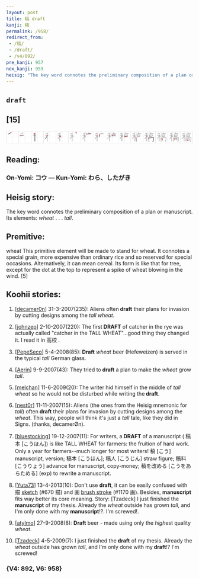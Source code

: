 ```yaml
---
layout: post
title: 稿 draft
kanji: 稿
permalink: /958/
redirect_from:
 - /稿/
 - /draft/
 - /v4/892/
pre_kanji: 957
nex_kanji: 959
heisig: "The key word connotes the preliminary composition of a plan or manuscript. Its elements: <i>wheat</i> . . . <i>tall</i>. wheat This primitive element will be made to stand for wheat. It connotes a special grain, more expensive than ordinary rice and so reserved for special occasions. Alternatively, it can mean cereal. Its form is like that for tree, except for the dot at the top to represent a spike of wheat blowing in the wind. [5]"
---
```


## `draft`

## [15]

<div class="stroke"><img src="../images/E7A8BF.png" /></div>

## Reading:

### On-Yomi: コウ &mdash; Kun-Yomi: わら、したがき

## Heisig story:

The key word connotes the preliminary composition of a plan or manuscript. Its elements: <i>wheat</i> . . . <i>tall</i>.

## Premitive:

wheat This primitive element will be made to stand for wheat. It connotes a special grain, more expensive than ordinary rice and so reserved for special occasions. Alternatively, it can mean cereal. Its form is like that for tree, except for the dot at the top to represent a spike of wheat blowing in the wind. [5]

## Koohii stories:

1) [<a href="http://kanji.koohii.com/profile/decamer0n">decamer0n</a>] 31-3-2007(235): Aliens often<strong> draft</strong> their plans for invasion by cutting designs among the <em>tall</em> <em>wheat</em>.

2) [<a href="http://kanji.koohii.com/profile/johnzep">johnzep</a>] 2-10-2007(220): The first<strong> DRAFT</strong> of catcher in the rye was actually called &quot;catcher in the TALL WHEAT&quot;...good thing they changed it. I read it in 高校 .

3) [<a href="http://kanji.koohii.com/profile/PepeSeco">PepeSeco</a>] 5-4-2008(85): <strong>Draft</strong> <em>wheat</em> beer (Hefeweizen) is served in the typical <em>tall</em> German glass.

4) [<a href="http://kanji.koohii.com/profile/Aerin">Aerin</a>] 9-9-2007(43): They tried to<strong> draft</strong> a plan to make the <em>wheat</em> grow <em>tall</em>.

5) [<a href="http://kanji.koohii.com/profile/melchan">melchan</a>] 11-6-2009(20): The writer hid himself in the middle of <em>tall wheat</em> so he would not be disturbed while writing the<strong> draft</strong>.

6) [<a href="http://kanji.koohii.com/profile/nest0r">nest0r</a>] 11-11-2007(15): Aliens (the ones from the Heisig mnemonic for <em>tall</em>) often<strong> draft</strong> their plans for invasion by cutting designs among the <em>wheat</em>. This way, people will think it&#039;s just a <em>tall</em> tale, like they did in Signs. (thanks, decamerØn).

7) [<a href="http://kanji.koohii.com/profile/bluestocking">bluestocking</a>] 19-12-2007(11): For writers, a<strong> DRAFT</strong> of a manuscript ( 稿本 [こうほん]) is like TALL WHEAT for farmers: the fruition of hard work. Only a year for farmers--much longer for most writers! 稿 [こう] manuscript, version; 稿本 [こうほん]; 稿人 [こうじん] straw figure; 稿料 [こうりょう] advance for manuscript, copy-money; 稿を改める [こうをあらためる] (exp) to rewrite a manuscript.

8) [<a href="http://kanji.koohii.com/profile/Yuta73">Yuta73</a>] 13-4-2013(10): Don&#039;t use <strong>draft</strong>, it can be easily confused with 描 <a href="../v4/670">sketch</a> (#670 描) and 画 <a href="../v4/1170">brush stroke</a> (#1170 画). Besides, <strong>manuscript</strong> fits way better its core meaning. Story: [Tzadeck] I just finished the <strong>manuscript</strong> of my thesis. Already the <em>wheat</em> outside has grown <em>tall</em>, and I&#039;m only done with my <strong>manuscript</strong>!?. I&#039;m screwed!.

9) [<a href="http://kanji.koohii.com/profile/atylmo">atylmo</a>] 27-9-2008(8): <strong>Draft</strong> beer - made using only the <em>high</em>est quality <em>wheat</em>.

10) [<a href="http://kanji.koohii.com/profile/Tzadeck">Tzadeck</a>] 4-5-2009(7): I just finished the<strong> draft</strong> of my thesis. Already the <em>wheat</em> outside has grown <em>tall</em>, and I&#039;m only done with my<strong> draft</strong>!? I&#039;m screwed!

### {V4: 892, V6: 958}
